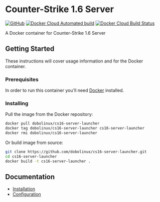 # Counter-Strike 1.6 Server

[![GitHub](https://img.shields.io/badge/license-MIT-blue.svg)](LICENSE)
[![Docker Cloud Automated build](https://img.shields.io/docker/cloud/automated/dobolinux/cs16-server-launcher.svg)](https://hub.docker.com/r/dobolinux/cs16-server-launcher)
[![Docker Cloud Build Status](https://img.shields.io/docker/cloud/build/dobolinux/cs16-server-launcher.svg)](https://hub.docker.com/r/dobolinux/cs16-server-launcher/builds)

A Docker container for Counter-Strike 1.6 Server

## Getting Started

These instructions will cover usage information and for the Docker container.

### Prerequisites

In order to run this container you'll need [Docker](https://docs.docker.com/get-started/) installed.

### Installing

Pull the image from the Docker repository:

```sh
docker pull dobolinux/cs16-server-launcher
docker tag dobolinux/cs16-server-launcher cs16-server-launcher
docker rmi dobolinux/cs16-server-launcher
```

Or build image from source:

```sh
git clone https://github.com/dobolinux/cs16-server-launcher.git
cd cs16-server-launcher
docker build -t cs16-server-launcher .
```

## Documentation

* [Installation](https://github.com/dobolinux/cs16-server-launcher/wiki/Installation)
* [Configuration](https://github.com/dobolinux/cs16-server-launcher/wiki/Configuration)
